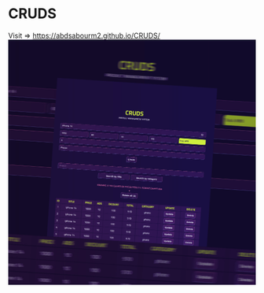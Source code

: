 # CRUDS
Visit => https://abdsabourm2.github.io/CRUDS/
![alt text](https://raw.githubusercontent.com/7amoAAS/CRUDS/main/Preview.jpg)
